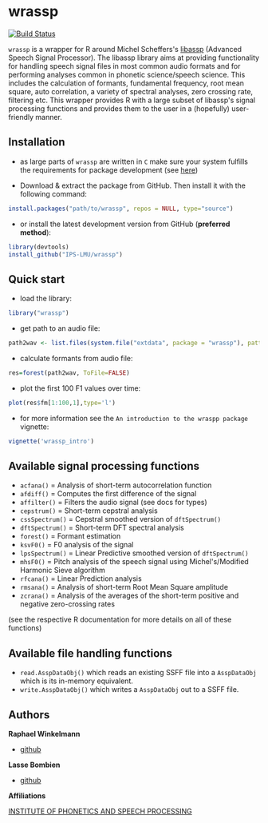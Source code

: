 # wrassp

[![Build Status](https://travis-ci.org/IPS-LMU/wrassp.svg?branch=master)](https://travis-ci.org/IPS-LMU/wrassp)

`wrassp` is a wrapper for R around Michel Scheffers's [libassp](http://libassp.sourceforge.net/)
(Advanced Speech Signal Processor). The libassp library aims at providing functionality for handling speech signal files in most common audio formats and for performing analyses common in phonetic science/speech science. This includes the calculation of formants, fundamental frequency, root mean square, auto correlation, a variety of spectral analyses, zero crossing rate, filtering etc. This wrapper provides R with a large subset of libassp's signal processing functions and provides them to the user in a (hopefully) user-friendly manner.


## Installation

* as large parts of `wrassp` are written in `C` make sure your system fulfills the requirements for package development (see [here](http://www.rstudio.com/ide/docs/packages/prerequisites))

* Download & extract the package from GitHub. Then install it with the following command:
```r
install.packages("path/to/wrassp", repos = NULL, type="source")
```

* or install the latest development version from GitHub (**preferred method**):
```r
library(devtools)
install_github("IPS-LMU/wrassp")
```

## Quick start

* load the library: 
```r
library("wrassp")
```

* get path to an audio file: 
```r
path2wav <- list.files(system.file("extdata", package = "wrassp"), pattern = glob2rx("*.wav"), full.names = TRUE)[1]
```

* calculate formants from audio file: 
```r
res=forest(path2wav, ToFile=FALSE)
```

* plot the first 100 F1 values over time: 
```r
plot(res$fm[1:100,1],type='l')
```

* for more information see the `An introduction to the wraspp package` vignette: 
```r
vignette('wrassp_intro')
```


## Available signal processing functions

+ `acfana()` = Analysis of short-term autocorrelation function
+ `afdiff()` = Computes the first difference of the signal
+ `affilter()` = Filters the audio signal (see docs for types)
+ `cepstrum()` = Short-term cepstral analysis
+ `cssSpectrum()` = Cepstral smoothed version of `dftSpectrum()`
+ `dftSpectrum()` = Short-term DFT spectral analysis
+ `forest()` = Formant estimation
+ `ksvF0()` = F0 analysis of the signal
+ `lpsSpectrum()` = Linear Predictive smoothed version of `dftSpectrum()`
+ `mhsF0()` = Pitch analysis of the speech signal using Michel's/Modified Harmonic Sieve algorithm
+ `rfcana()` = Linear Prediction analysis
+ `rmsana()` = Analysis of short-term Root Mean Square amplitude
+ `zcrana()` = Analysis of the averages of the short-term positive and negative zero-crossing rates

(see the respective R documentation for more details on all of these functions)

## Available file handling functions

+ `read.AsspDataObj()` which reads an existing SSFF file into a `AsspDataObj` which is its in-memory equivalent.
+ `write.AsspDataObj()` which writes a `AsspDataObj` out to a SSFF file.

## Authors

**Raphael Winkelmann**

+ [github](http://github.com/raphywink)

**Lasse Bombien**

+ [github](http://github.com/quabolasse)


**Affiliations**

[INSTITUTE OF PHONETICS AND SPEECH PROCESSING](http://www.en.phonetik.uni-muenchen.de/)
